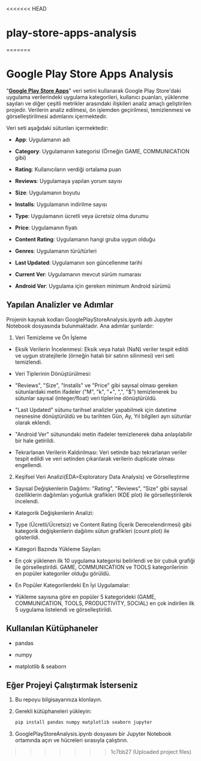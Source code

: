 <<<<<<< HEAD
# play-store-apps-analysis
=======
# Google Play Store Apps Analysis
"**[Google Play Store Apps](https://www.kaggle.com/datasets/lava18/google-play-store-apps)**" veri setini kullanarak Google Play Store'daki uygulama verilerindeki uygulama kategorileri, kullanıcı puanları, yüklenme sayıları ve diğer çeşitli metrikler arasındaki ilişkileri analiz amaçlı geliştirilen projedir. Verilerin analiz edilmesi, ön işlemden geçirilmesi, temizlenmesi ve görselleştirilmesi adımlarını içermektedir.

Veri seti aşağıdaki sütunları içermektedir:

* **App**: Uygulamanın adı

* **Category**: Uygulamanın kategorisi (Örneğin GAME, COMMUNICATION gibi)

* **Rating**: Kullanıcıların verdiği ortalama puan

* **Reviews**: Uygulamaya yapılan yorum sayısı

* **Size**: Uygulamanın boyutu

* **Installs**: Uygulamanın indirilme sayısı

* **Type**: Uygulamanın ücretli veya ücretsiz olma durumu

* **Price**: Uygulamanın fiyatı

* **Content Rating**: Uygulamanın hangi gruba uygun olduğu

* **Genres**: Uygulamanın türü/türleri

* **Last Updated**: Uygulamanın son güncellenme tarihi

* **Current Ver**: Uygulamanın mevcut sürüm numarası

* **Android Ver**: Uygulama için gereken minimum Android sürümü

## Yapılan Analizler ve Adımlar
Projenin kaynak kodları GooglePlayStoreAnalysis.ipynb adlı Jupyter Notebook dosyasında bulunmaktadır. Ana adımlar şunlardır:

1. Veri Temizleme ve Ön İşleme
* Eksik Verilerin İncelenmesi: Eksik veya hatalı (NaN) veriler tespit edildi ve uygun stratejilerle (örneğin hatalı bir satırın silinmesi) veri seti temizlendi.

* Veri Tiplerinin Dönüştürülmesi:

* "Reviews", "Size", "Installs" ve "Price" gibi sayısal olması gereken sütunlardaki metin ifadeler ("M", "k", "+", ",", "$") temizlenerek bu sütunlar sayısal (integer/float) veri tiplerine dönüştürüldü.

* "Last Updated" sütunu tarihsel analizler yapabilmek için datetime nesnesine dönüştürüldü ve bu tarihten Gün, Ay, Yıl bilgileri ayrı sütunlar olarak eklendi.

* "Android Ver" sütunundaki metin ifadeler temizlenerek daha anlaşılabilir bir hale getirildi.

* Tekrarlanan Verilerin Kaldırılması: Veri setinde bazı tekrarlanan veriler tespit edildi ve veri setinden çıkarılarak verilerin duplicate olması engellendi.

2. Keşifsel Veri Analizi(EDA=Exploratory Data Analysis) ve Görselleştirme
* Sayısal Değişkenlerin Dağılımı: "Rating", "Reviews", "Size" gibi sayısal özelliklerin dağılımları yoğunluk grafikleri (KDE plot) ile görselleştirilerek incelendi.

* Kategorik Değişkenlerin Analizi:

* Type (Ücretli/Ücretsiz) ve Content Rating (İçerik Derecelendirmesi) gibi kategorik değişkenlerin dağılımı sütun grafikleri (count plot) ile gösterildi.

* Kategori Bazında Yükleme Sayıları:

* En çok yüklenen ilk 10 uygulama kategorisi belirlendi ve bir çubuk grafiği ile görselleştirildi. GAME, COMMUNICATION ve TOOLS kategorilerinin en popüler kategoriler olduğu görüldü.

* En Popüler Kategorilerdeki En İyi Uygulamalar:

* Yükleme sayısına göre en popüler 5 kategorideki (GAME, COMMUNICATION, TOOLS, PRODUCTIVITY, SOCIAL) en çok indirilen ilk 5 uygulama listelendi ve görselleştirildi.

## Kullanılan Kütüphaneler

* pandas

* numpy

* matplotlib & seaborn


## Eğer Projeyi Çalıştırmak İsterseniz

1. Bu repoyu bilgisayarınıza klonlayın.

2. Gerekli kütüphaneleri yükleyin:

    ```bash
    pip install pandas numpy matplotlib seaborn jupyter
    ```
3. GooglePlayStoreAnalysis.ipynb dosyasını bir Jupyter Notebook ortamında açın ve hücreleri sırasıyla çalıştırın.
>>>>>>> 1c7bb27 (Uploaded project files)
